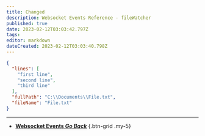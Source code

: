 ```yaml
---
title: Changed
description: Websocket Events Reference - fileWatcher
published: true
date: 2023-02-12T03:03:42.797Z
tags: 
editor: markdown
dateCreated: 2023-02-12T03:03:40.798Z
---
```


```json
{
  "lines": [
    "first line",
    "second line",
    "third line"
  ],
  "fullPath": "C:\\Documents\\File.txt",
  "fileName": "File.txt"
}
```

---

- [<i class="mdi mdi-chevron-left"></i>**Websocket Events *Go Back***](/Servers-Clients/WebSocket-Server/Events)
{.btn-grid .my-5}